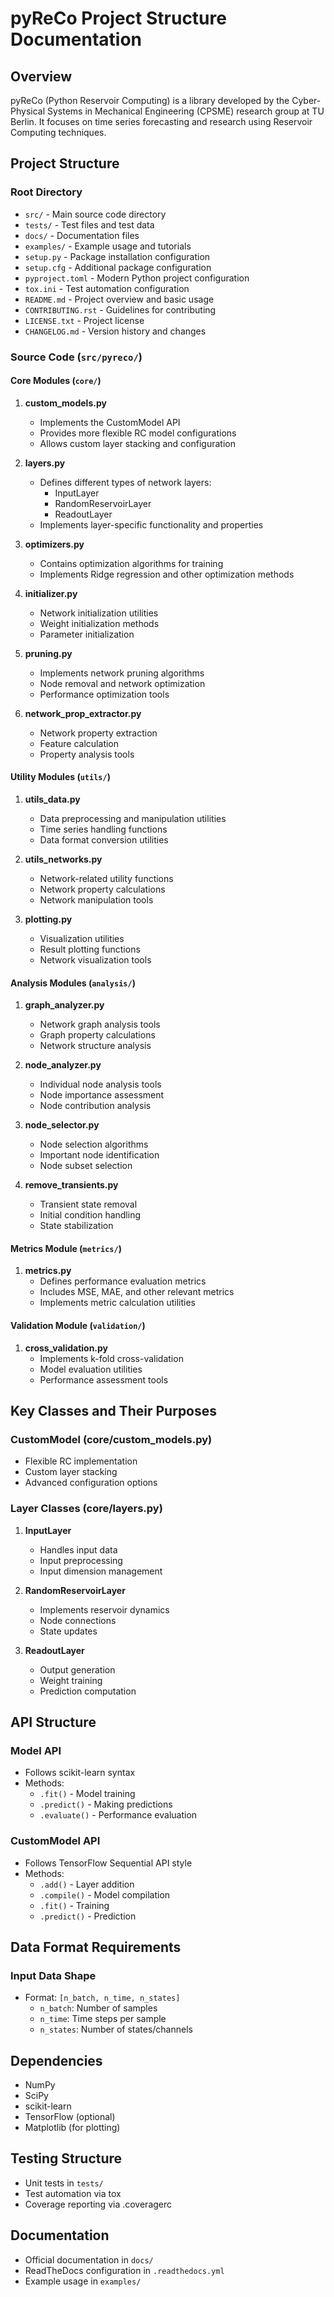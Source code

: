 # pyReCo Project Structure Documentation

## Overview
pyReCo (Python Reservoir Computing) is a library developed by the Cyber-Physical Systems in Mechanical Engineering (CPSME) research group at TU Berlin. It focuses on time series forecasting and research using Reservoir Computing techniques.

## Project Structure

### Root Directory
- `src/` - Main source code directory
- `tests/` - Test files and test data
- `docs/` - Documentation files
- `examples/` - Example usage and tutorials
- `setup.py` - Package installation configuration
- `setup.cfg` - Additional package configuration
- `pyproject.toml` - Modern Python project configuration
- `tox.ini` - Test automation configuration
- `README.md` - Project overview and basic usage
- `CONTRIBUTING.rst` - Guidelines for contributing
- `LICENSE.txt` - Project license
- `CHANGELOG.md` - Version history and changes

### Source Code (`src/pyreco/`)

#### Core Modules (`core/`)

1. **custom_models.py**
   - Implements the CustomModel API
   - Provides more flexible RC model configurations
   - Allows custom layer stacking and configuration

2. **layers.py**
   - Defines different types of network layers:
     - InputLayer
     - RandomReservoirLayer
     - ReadoutLayer
   - Implements layer-specific functionality and properties

3. **optimizers.py**
   - Contains optimization algorithms for training
   - Implements Ridge regression and other optimization methods

4. **initializer.py**
   - Network initialization utilities
   - Weight initialization methods
   - Parameter initialization

5. **pruning.py**
   - Implements network pruning algorithms
   - Node removal and network optimization
   - Performance optimization tools

6. **network_prop_extractor.py**
   - Network property extraction
   - Feature calculation
   - Property analysis tools

#### Utility Modules (`utils/`)

1. **utils_data.py**
   - Data preprocessing and manipulation utilities
   - Time series handling functions
   - Data format conversion utilities

2. **utils_networks.py**
   - Network-related utility functions
   - Network property calculations
   - Network manipulation tools

3. **plotting.py**
   - Visualization utilities
   - Result plotting functions
   - Network visualization tools

#### Analysis Modules (`analysis/`)

1. **graph_analyzer.py**
   - Network graph analysis tools
   - Graph property calculations
   - Network structure analysis

2. **node_analyzer.py**
   - Individual node analysis tools
   - Node importance assessment
   - Node contribution analysis

3. **node_selector.py**
   - Node selection algorithms
   - Important node identification
   - Node subset selection

4. **remove_transients.py**
   - Transient state removal
   - Initial condition handling
   - State stabilization

#### Metrics Module (`metrics/`)

1. **metrics.py**
   - Defines performance evaluation metrics
   - Includes MSE, MAE, and other relevant metrics
   - Implements metric calculation utilities

#### Validation Module (`validation/`)

1. **cross_validation.py**
   - Implements k-fold cross-validation
   - Model evaluation utilities
   - Performance assessment tools

## Key Classes and Their Purposes

### CustomModel (core/custom_models.py)
- Flexible RC implementation
- Custom layer stacking
- Advanced configuration options

### Layer Classes (core/layers.py)
1. **InputLayer**
   - Handles input data
   - Input preprocessing
   - Input dimension management

2. **RandomReservoirLayer**
   - Implements reservoir dynamics
   - Node connections
   - State updates

3. **ReadoutLayer**
   - Output generation
   - Weight training
   - Prediction computation

## API Structure

### Model API
- Follows scikit-learn syntax
- Methods:
  - `.fit()` - Model training
  - `.predict()` - Making predictions
  - `.evaluate()` - Performance evaluation

### CustomModel API
- Follows TensorFlow Sequential API style
- Methods:
  - `.add()` - Layer addition
  - `.compile()` - Model compilation
  - `.fit()` - Training
  - `.predict()` - Prediction

## Data Format Requirements

### Input Data Shape
- Format: `[n_batch, n_time, n_states]`
  - `n_batch`: Number of samples
  - `n_time`: Time steps per sample
  - `n_states`: Number of states/channels

## Dependencies
- NumPy
- SciPy
- scikit-learn
- TensorFlow (optional)
- Matplotlib (for plotting)

## Testing Structure
- Unit tests in `tests/`
- Test automation via tox
- Coverage reporting via .coveragerc

## Documentation
- Official documentation in `docs/`
- ReadTheDocs configuration in `.readthedocs.yml`
- Example usage in `examples/` 